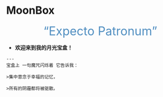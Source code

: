 # MoonBox
<center><font  color= #518FC1 size=6 class="ml3">“Expecto Patronum”</font></center>
<script src="https://cdnjs.cloudflare.com/ajax/libs/animejs/2.0.2/anime.min.js"></script>

<div class="grid cards" markdown>

-    __欢迎来到我的月光宝盒！__

    ---
    宝盒上 一句魔咒闪烁着 它告诉我：
    
    >集中意念于幸福的记忆，

    >所有的阴霾都将被驱散。

    
    
</div>




